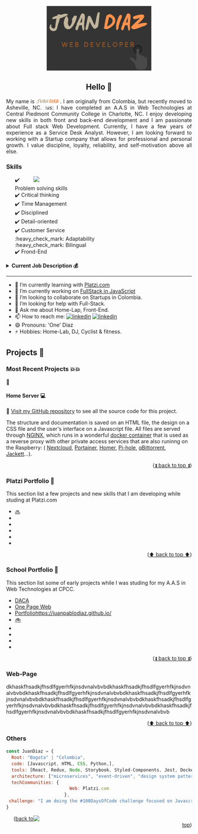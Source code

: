 <div id="top"></div>
<!--
[![Contributors][contributors-shield]][contributors-url]
[![Forks][forks-shield]][forks-url]
[![Stargazers][stars-shield]][stars-url]
[![Issues][issues-shield]][issues-url]
[![MIT License][license-shield]][license-url]
[![LinkedIn][linkedin-shield]][linkedin-url]
-->


<!-- PROJECT LOGO -->
<div align="center">
  <a href="https://github.com/JuanPabloDiaz?tab=repositories">
    <img src="images/logo_JuanDiaz-Noback.PNG" alt="Logo">
  </a>

  <h2 align="center">Hello 👋</h2>
  <p align="justify">
My name is <img src="images/juanDiazNombre.png" alt="Juan Diaz" width="65">. I am originally from Colombia, but recently moved to Asheville, NC. :us: I have completed an A.A.S in Web Technologies at Central Piedmont Community College in Charlotte, NC. I enjoy developing new skills in both front and back-end development and I am passionate about Full stack Web Development. Currently, I have a few years of experience as a Service Desk Analyst. However, I am looking forward to working with a Startup company that allows for professional and personal growth.  I value discipline, loyalty, reliability, and self-motivation above all else.</p>
</div>

<div>
<!-- My Skills -->
  <h3>Skills</h3>
<img align='right' src="https://media4.giphy.com/media/vLpclx5lofmqnEswm0/giphy.gif?cid=ecf05e47gzy4xfa4dq1asdzb0xd7hp4w5g4tr178bgnwyw0f&rid=giphy.gif&ct=g" width="430">
  <ul>
    <div>✔️ Problem solving skills</div>
    <div>✔️ Critical thinking</div>
    <div>✔️ Time Management</div>
    <div>✔️ Disciplined</div>
    <div>✔️ Detail-oriented</div>
    <div>✔️ Customer Service</div>
    <div>:heavy_check_mark: Adaptability</div>
    <div>:heavy_check_mark: Bilingual</div>
    <div>✔️ Frond-End</div>

  </ul>

<!-- Job Description -->
<details>
  <summary><b>Current Job Description 💰</b></summary>
  <ul>
    <li>Handles technical troubleshooting within an enterprise environment. Navigates common issues such as user administration, network outages, network printers, IP phones and enterprise tools.</li>
  <li>Provides remote assistance with software deployment, and system configuration.</li>
  <li>Effectively communicate with a variety of departments.</li>
  <li>Proactively investigate and resolve end user problems/complications. </li>
  <li>Adaptability to multiple enterprise environments.Following a process oriented approach. </li>
  <li>Utilizes problem solving skills to find solutions to unusual issues. </li>
  </ul>
</details>
</div>

<hr>


- 🌱 I’m currently learning with [Platzi.com](https://Platzi.com)
- 📆 I’m currently working on [FullStack in JavaScript](https://platzi.com/escuela-javascript/)
- 👯 I’m looking to collaborate on Startups in Colombia.
- 🤔 I’m looking for help with Full-Stack.
- 💬 Ask me about Home-Lap, Front-End.
- 📫 How to reach me: <a href="https://www.linkedin.com/in/juandiaz-col/" title="linkedin"><img src="https://www.freepnglogos.com/uploads/linkedin-social-media-logo-7.png" width="20" alt="linkedin" /></a>
<a href="https://www.twitter.com/1diazdev" title="twitter"><img src="https://www.freepnglogos.com/uploads/twitter-logo-png/twitter-logo-vector-png-clipart-1.png" width="20" alt="linkedin" /></a>
- 😄 Pronouns: 'One' Diaz
- ⚡ Hobbies: Home-Lab, DJ, Cyclist & fitness.

<!-- THE PROJECTS -->
## Projects 🚀


### Most Recent Projects 💥💥

:construction:


#### Home Server 💻

:link: [Visit my GitHub repository](https://github.com/JuanPabloDiaz/SelfHosting-PiServer) to see all the source code for this project.

<p>
The structure and documentation is saved on an HTML file, the design on a CSS file and the user's interface on a Javascript file. All files are served through <a href="https://www.nginx.com/ " target="_blank " rel="noopener noreferrer ">NGINX</a>, which runs in a wonderful
<a href="https://github.com/linuxserver/docker-letsencrypt " target="_blank " rel="noopener noreferrer ">docker container</a> that is used as a reverse proxy with other
private access services that are also runinng on the Raspberry:
( <a href="https://nextcloud.com/ " target="_blank " rel="noopener noreferrer ">Nextcloud</a>, <a href="https://portainer.com " target="_blank " rel="noopener noreferrer ">Portainer</a>, <a href="https://hub.docker.com/r/b4bz/homer
" target="_blank " rel="noopener noreferrer ">Homer</a>, <a href="https://pi-hole.net/ " target="_blank " rel="noopener noreferrer ">Pi-hole</a>, <a href="https://github.com/linuxserver/docker-qbittorrent " target="_blank " rel="noopener
noreferrer ">qBittorrent</a>, <a href="https://fleet.linuxserver.io/image?name=linuxserver/jackett " target="_blank " rel="noopener noreferrer ">Jackett</a>…).
</p>

<p align="right">(<a href="#top">⏫ back to top ⏫</a>)</p>

<!-- Platzi -->
### Platzi Portfolio 💼

This section list a few projects and new skills that I am developing while studing at Platzi.com

* [:soon:](https:///)
* [](https:///)
* [](https:///)
* [](https:///)
* [](https:///)
* [](https:///)


<p align="right">(<a href="#top">⬆️ back to top ⬆️</a>)</p>

<!-- SCHOOL PROJECTS -->
### School Portfolio 🏫

This section list some of early projects while I was studing for my A.A.S in Web Technologies at CPCC.

* [DACA](https://DACA.org/)
* [One Page Web](https://reactjs.org/)
* [Portfolio](https:///)https://juanpablodiaz.github.io/
* [:bike:](https:///)
* [](https:///)
* [](https:///)
* [](https:///)
* [](https:///)

<p align="right">(<a href="#top">⏫ back to top ⏫</a>)</p>


### Web-Page

dkhaskfhsadkjfhsdlfgyerhfkjnsdvnalvbvbdkhaskfhsadkjfhsdlfgyerhfkjnsdvnalvbvbdkhaskfhsadkjfhsdlfgyerhfkjnsdvnalvbvbdkhaskfhsadkjfhsdlfgyerhfkjnsdvnalvbvbdkhaskfhsadkjfhsdlfgyerhfkjnsdvnalvbvbdkhaskfhsadkjfhsdlfgyerhfkjnsdvnalvbvbdkhaskfhsadkjfhsdlfgyerhfkjnsdvnalvbvbdkhaskfhsadkjfhsdlfgyerhfkjnsdvnalvbvbdkhaskfhsadkjfhsdlfgyerhfkjnsdvnalvbvb


<p align="right">(<a href="#top">⬆️ back to top ⬆️</a>)</p>


### Others

```javascript
const JuanDiaz = {
  Root: "Bogota" | "Colombia",
  code: [Javascript, HTML, CSS, Python,],
  tools: [React, Redux, Node, Storybook, Styled-Components, Jest, Docker],
  architecture: ["microservices", "event-driven", "design system pattern"],
  techCommunities: {
                        Web: Platzi.com
                      },
 challenge: "I am doing the #100DaysOfCode challenge focused on Javascript"
}
```
<img align='right' src="https://media3.giphy.com/media/iIqmM5tTjmpOB9mpbn/giphy.gif?cid=ecf05e47gzy4xfa4dq1asdzb0xd7hp4w5g4tr178bgnwyw0f&rid=giphy.gif&ct=g" width="430">


<p align="right">(<a href="#top">back to top</a>)</p>

<!--

Templates...


Hi there 👋
✨ _special_ ✨

Here are some ideas to get you started:

- 🔭 I’m currently working on ...
- 🌱 I’m currently learning ...
- 👯 I’m looking to collaborate on ...
- 🤔 I’m looking for help with ...
- 💬 Ask me about ...
- 📫 How to reach me: ...
- 😄 Pronouns: ...
- ⚡ Fun fact: ...

icons...
https://gist.github.com/rxaviers/7360908

-->